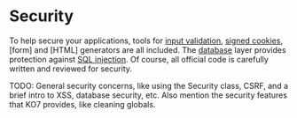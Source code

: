 # Security

To help secure your applications, tools for [input validation](security/validation), [signed cookies](security/cookies), [form] and [HTML] generators are all included. The [database](security/database) layer provides protection against [SQL injection](http://wikipedia.org/wiki/SQL_injection). Of course, all official code is carefully written and reviewed for security.


TODO: General security concerns, like using the Security class, CSRF, and a brief intro to XSS, database security, etc.  Also mention the security features that KO7 provides, like cleaning globals.
